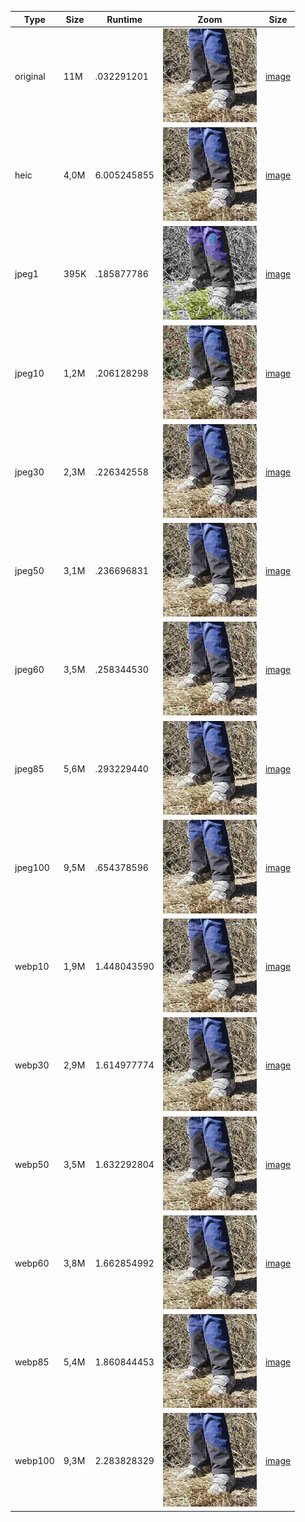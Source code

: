 | Type     | Size    | Runtime | Zoom    |Size     |
| -------- | ------- | ------- | ------- | ------- |
| original | 11M | .032291201 | <img src='out/mini_webp_original_IMG_20200315_125023.jpg' width=150 height=150> |  [image](out/original_IMG_20200315_125023.jpg) | 
| heic | 4,0M | 6.005245855 | <img src='out/mini_heic_IMG_20200315_125023.jpg.png' width=150 height=150> |  [image](out/IMG_20200315_125023.jpg.heic) | 
| jpeg1 | 395K | .185877786 | <img src='out/mini_jpeg1_IMG_20200315_125023.jpg.png' width=150 height=150> |  [image](out/1_IMG_20200315_125023.jpg) | 
| jpeg10 | 1,2M | .206128298 | <img src='out/mini_jpeg10_IMG_20200315_125023.jpg.png' width=150 height=150> |  [image](out/10_IMG_20200315_125023.jpg) | 
| jpeg30 | 2,3M | .226342558 | <img src='out/mini_jpeg30_IMG_20200315_125023.jpg.png' width=150 height=150> |  [image](out/30_IMG_20200315_125023.jpg) | 
| jpeg50 | 3,1M | .236696831 | <img src='out/mini_jpeg50_IMG_20200315_125023.jpg.png' width=150 height=150> |  [image](out/50_IMG_20200315_125023.jpg) | 
| jpeg60 | 3,5M | .258344530 | <img src='out/mini_jpeg60_IMG_20200315_125023.jpg.png' width=150 height=150> |  [image](out/60_IMG_20200315_125023.jpg) | 
| jpeg85 | 5,6M | .293229440 | <img src='out/mini_jpeg85_IMG_20200315_125023.jpg.png' width=150 height=150> |  [image](out/85_IMG_20200315_125023.jpg) | 
| jpeg100 | 9,5M | .654378596 | <img src='out/mini_jpeg100_IMG_20200315_125023.jpg.png' width=150 height=150> |  [image](out/100_IMG_20200315_125023.jpg) | 
| webp10 | 1,9M | 1.448043590 | <img src='out/mini_webp10_IMG_20200315_125023.jpg' width=150 height=150> |  [image](out/10_IMG_20200315_125023.jpg.webp) | 
| webp30 | 2,9M | 1.614977774 | <img src='out/mini_webp30_IMG_20200315_125023.jpg' width=150 height=150> |  [image](out/30_IMG_20200315_125023.jpg.webp) | 
| webp50 | 3,5M | 1.632292804 | <img src='out/mini_webp50_IMG_20200315_125023.jpg' width=150 height=150> |  [image](out/50_IMG_20200315_125023.jpg.webp) | 
| webp60 | 3,8M | 1.662854992 | <img src='out/mini_webp60_IMG_20200315_125023.jpg' width=150 height=150> |  [image](out/60_IMG_20200315_125023.jpg.webp) | 
| webp85 | 5,4M | 1.860844453 | <img src='out/mini_webp85_IMG_20200315_125023.jpg' width=150 height=150> |  [image](out/85_IMG_20200315_125023.jpg.webp) | 
| webp100 | 9,3M | 2.283828329 | <img src='out/mini_webp100_IMG_20200315_125023.jpg' width=150 height=150> |  [image](out/100_IMG_20200315_125023.jpg.webp) | 
